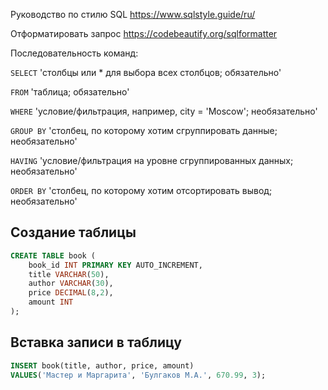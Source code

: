 Руководство по стилю SQL https://www.sqlstyle.guide/ru/

Отформатировать запрос https://codebeautify.org/sqlformatter

Последовательность команд:

`SELECT` 'столбцы или * для выбора всех столбцов; обязательно'

`FROM` 'таблица; обязательно'

`WHERE` 'условие/фильтрация, например, city = 'Moscow'; необязательно'

`GROUP BY` 'столбец, по которому хотим сгруппировать данные; необязательно'

`HAVING` 'условие/фильтрация на уровне сгруппированных данных; необязательно'

`ORDER BY` 'столбец, по которому хотим отсортировать вывод; необязательно'

## Создание таблицы
```sql
CREATE TABLE book (
    book_id INT PRIMARY KEY AUTO_INCREMENT,
    title VARCHAR(50),
    author VARCHAR(30),
    price DECIMAL(8,2),
    amount INT
);
```

## Вставка записи в таблицу
```sql
INSERT book(title, author, price, amount)
VALUES('Мастер и Маргарита', 'Булгаков М.А.', 670.99, 3);
```

